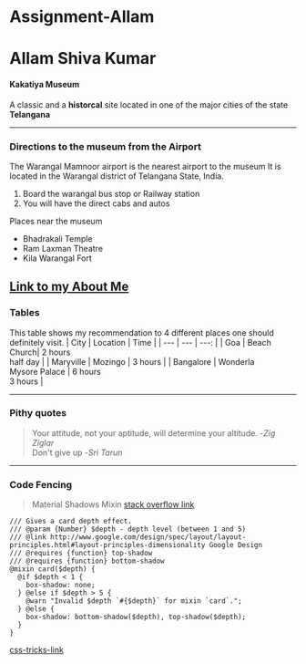 # Assignment-Allam
# Allam Shiva Kumar
#### Kakatiya Museum

A classic and a **historcal** site located in one of the major cities of the state **Telangana**

---
### Directions to the museum from the Airport

The Warangal Mamnoor airport is the nearest airport to the museum
It is located in the Warangal district of Telangana State, India.
1. Board the warangal bus stop or Railway station<br>
2. You will have the direct cabs and autos<br>

Places near the museum
- Bhadrakali Temple
- Ram Laxman Theatre
- Kila Warangal Fort

[Link to my About Me](https://github.com/Shiva17011999/Assignment2-Allam/blob/main/AboutMe.md)
---
### Tables
This table shows my recommendation to 4 different places one should definitely visit.
| City | Location | Time |
| --- | --- | ---: |
| Goa | Beach <br> Church| 2 hours <br> half day |
| Maryville | Mozingo | 3 hours |
| Bangalore | Wonderla <br> Mysore Palace | 6 hours <br> 3 hours |

---
### Pithy quotes
>Your attitude, not your aptitude, will determine your altitude. -*Zig Ziglar* <br>
>Don't give up -*Sri Tarun*

---
### Code Fencing 
>Material Shadows Mixin
[stack overflow link](https://stackoverflow.com/questions/30533055/calculating-shadow-values-for-all-material-design-elevations/52740764#52740764)
```
/// Gives a card depth effect.
/// @param {Number} $depth - depth level (between 1 and 5)
/// @link http://www.google.com/design/spec/layout/layout-principles.html#layout-principles-dimensionality Google Design
/// @requires {function} top-shadow
/// @requires {function} bottom-shadow
@mixin card($depth) {
  @if $depth < 1 {
    box-shadow: none;
  } @else if $depth > 5 {
    @warn "Invalid $depth `#{$depth}` for mixin `card`.";
  } @else {
    box-shadow: bottom-shadow($depth), top-shadow($depth);  
  }
}
```
[css-tricks-link](https://css-tricks.com/snippets/sass/material-shadows-mixin/)



